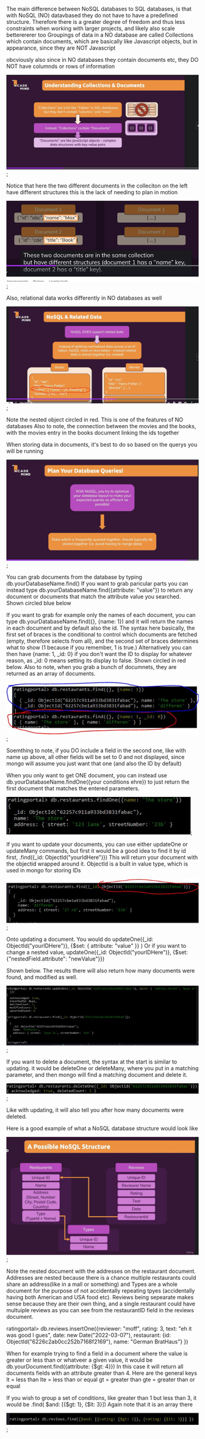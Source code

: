 The main difference between NoSQL databases to SQL databases, is that with NoSQL (NO) datavbased they do not have to have a predefined structure. Therefore there is a greater degree of freedom and thus less constraints when working with larger projects, and likely also scale betterererer too
Groupings of data in a NO database are called Collections which contain documents, which are basically like Javascript objects, but in appearance, since they are NOT Javascript

obcviously also since in NO databases they contain documents etc, they DO NOT have columnds or rows of information

![alt text](NODB-chart-1.jpg "Title");

Notice that here the two different documents in the colleciton on the left have different structures
this is the lack of needing to plan in motion

![alt text](NODB-chart-2.jpg "Title");

Also, relational data works differently in NO databases as well

![alt text](NODB-chart-3.jpg "Title");

Note the nested object circled in red. This is one of the features of NO databases
Also to note, the connection between the movies and the books, with the movies entry in the books document linking the ids together

When storing data in documents, it's best to do so based on the querys you will be running

![alt text](NODB-chart-4.jpg "Title");

You can grab documents from the database by typing db.yourDatabaseName.find()
If you want to grab paricular parts you can instead type db.yourDatabaseName.find({attribute: "value"}) to return any document or documents that match the attribute value you searched. Shown circled blue below

If you want to grab for example only the names of each document, you can type
db.yourDatabaseName.find({}, {name: 1}) and it will return the names in each document and by default also the id. The syntax here basically, the first set of braces is the conditional to control which documents are fetched (empty, therefore selects from all), and the second set of braces determines what to show (1 because if you remember, 1 is true.) Alternatively you can then have {name: 1, \_id: 0} if you don't want the ID to display for whatever reason, as \_id: 0 means setting its display to false. Shown circled in red below.
Also to note, when you grab a bunch of documnets, they are returned as an array of documents.

![alt text](NODB-output1.jpg "Title");

Soemthing to note, if you DO include a field in the second one, like with name up above, all other fields will be set to 0 and not displayed, since mongo will assume you just want that one (and also the ID by default)

When you only want to get ONE document, you can instead use db.yourDatabaseName.findOne({your conditions ehre}) to just return the first document that matches the entered parameters.

![alt text](NODB-output2.jpg "Title");

If you want to update your documents, you can use either updateOne or updateMany commands, but first it would be a good idea to find it by id first, .find({\_id: ObjectId("yourIdHere")})
This will return your document with the objectid wrapped around it. ObjectId is a built in value type, which is used in mongo for storing IDs

![alt text](NODB-output3.jpg "Title");

Onto updating a document. You would do
updateOne({\_id: ObjectId("yourIDHere")}, {$set: { attribute: "value" }} )
Or if you want to change a nested value,
updateOne({_id: ObjectId("yourIDHere")}, {$set: {"nestedField.attribute": "newValue"}})

Shown below. The results there will also return how many documents were found, and modified as well.

![alt text](NODB-output4.jpg "Title");

If you want to delete a document, the syntax at the start is similar to updating. it would be deleteOne or deleteMany, where you put in a matching parameter, and then mongo will find a matching document and delete it.

![alt text](NODB-output5.jpg "Title");

Like with updating, it will also tell you after how many documents were deleted.

Here is a good example of what a NoSQL database structure would look like

![alt text](NODB-chart-5.jpg "Title");

Note the nested document with the addresses on the restaurant document.
Addresses are nested because there is a chance multiple restaurants could share an address(like in a mall or something) and Types are a whole document for the purpose of not accidentally repeating tpyes (accidentally having both American and USA food etc). Reviews being sepearate makes sense because they are their own thing, and a single restaurant could have multuiple reviews as you can see from the restaurantID field in the reviews document.

ratingportal> db.reviews.insertOne({reviewer: "moff", rating: 3, text: "eh it was good I gues", date: new Date("2022-03-07"), restaurant: {id: ObjectId("6226c2ab0cc252b7168f2169"), name: "German BratHaus"} })

When for example trying to find a field in a document where the value is greater or less than or whatveer a given value, it would be db.yourDocument.find({attribute: {$gt: 4}})
In this case it will return all documents fields with an attribute greater than 4. Here are the general keys
lt = less than
lte = less than or equal
gt = greater than
gte = greater than or equal

If you wish to group a set of conditions, like greater than 1 but less than 3, it would be .find( $and: [{$gt: 1}, {$lt: 3}])
Again note that it is an array there

![alt text](NODB-output6.jpg "Title");
